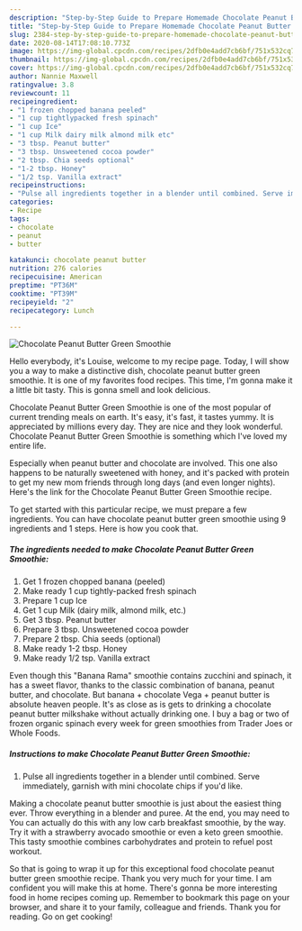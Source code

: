 ```yaml
---
description: "Step-by-Step Guide to Prepare Homemade Chocolate Peanut Butter Green Smoothie"
title: "Step-by-Step Guide to Prepare Homemade Chocolate Peanut Butter Green Smoothie"
slug: 2384-step-by-step-guide-to-prepare-homemade-chocolate-peanut-butter-green-smoothie
date: 2020-08-14T17:08:10.773Z
image: https://img-global.cpcdn.com/recipes/2dfb0e4add7cb6bf/751x532cq70/chocolate-peanut-butter-green-smoothie-recipe-main-photo.jpg
thumbnail: https://img-global.cpcdn.com/recipes/2dfb0e4add7cb6bf/751x532cq70/chocolate-peanut-butter-green-smoothie-recipe-main-photo.jpg
cover: https://img-global.cpcdn.com/recipes/2dfb0e4add7cb6bf/751x532cq70/chocolate-peanut-butter-green-smoothie-recipe-main-photo.jpg
author: Nannie Maxwell
ratingvalue: 3.8
reviewcount: 11
recipeingredient:
- "1 frozen chopped banana peeled"
- "1 cup tightlypacked fresh spinach"
- "1 cup Ice"
- "1 cup Milk dairy milk almond milk etc"
- "3 tbsp. Peanut butter"
- "3 tbsp. Unsweetened cocoa powder"
- "2 tbsp. Chia seeds optional"
- "1-2 tbsp. Honey"
- "1/2 tsp. Vanilla extract"
recipeinstructions:
- "Pulse all ingredients together in a blender until combined. Serve immediately, garnish with mini chocolate chips if you&#39;d like."
categories:
- Recipe
tags:
- chocolate
- peanut
- butter

katakunci: chocolate peanut butter 
nutrition: 276 calories
recipecuisine: American
preptime: "PT36M"
cooktime: "PT39M"
recipeyield: "2"
recipecategory: Lunch

---
```



![Chocolate Peanut Butter Green Smoothie](https://img-global.cpcdn.com/recipes/2dfb0e4add7cb6bf/751x532cq70/chocolate-peanut-butter-green-smoothie-recipe-main-photo.jpg)

Hello everybody, it's Louise, welcome to my recipe page. Today, I will show you a way to make a distinctive dish, chocolate peanut butter green smoothie. It is one of my favorites food recipes. This time, I'm gonna make it a little bit tasty. This is gonna smell and look delicious.

Chocolate Peanut Butter Green Smoothie is one of the most popular of current trending meals on earth. It's easy, it's fast, it tastes yummy. It is appreciated by millions every day. They are nice and they look wonderful. Chocolate Peanut Butter Green Smoothie is something which I've loved my entire life.

Especially when peanut butter and chocolate are involved. This one also happens to be naturally sweetened with honey, and it&#39;s packed with protein to get my new mom friends through long days (and even longer nights). Here&#39;s the link for the Chocolate Peanut Butter Green Smoothie recipe.


To get started with this particular recipe, we must prepare a few ingredients. You can have chocolate peanut butter green smoothie using 9 ingredients and 1 steps. Here is how you cook that.

<!--inarticleads1-->

##### The ingredients needed to make Chocolate Peanut Butter Green Smoothie:

1. Get 1 frozen chopped banana (peeled)
1. Make ready 1 cup tightly-packed fresh spinach
1. Prepare 1 cup Ice
1. Get 1 cup Milk (dairy milk, almond milk, etc.)
1. Get 3 tbsp. Peanut butter
1. Prepare 3 tbsp. Unsweetened cocoa powder
1. Prepare 2 tbsp. Chia seeds (optional)
1. Make ready 1-2 tbsp. Honey
1. Make ready 1/2 tsp. Vanilla extract


Even though this &#34;Banana Rama&#34; smoothie contains zucchini and spinach, it has a sweet flavor, thanks to the classic combination of banana, peanut butter, and chocolate. But banana + chocolate Vega + peanut butter is absolute heaven people. It&#39;s as close as is gets to drinking a chocolate peanut butter milkshake without actually drinking one. I buy a bag or two of frozen organic spinach every week for green smoothies from Trader Joes or Whole Foods. 

<!--inarticleads2-->

##### Instructions to make Chocolate Peanut Butter Green Smoothie:

1. Pulse all ingredients together in a blender until combined. Serve immediately, garnish with mini chocolate chips if you&#39;d like.


Making a chocolate peanut butter smoothie is just about the easiest thing ever. Throw everything in a blender and puree. At the end, you may need to You can actually do this with any low carb breakfast smoothie, by the way. Try it with a strawberry avocado smoothie or even a keto green smoothie. This tasty smoothie combines carbohydrates and protein to refuel post workout. 

So that is going to wrap it up for this exceptional food chocolate peanut butter green smoothie recipe. Thank you very much for your time. I am confident you will make this at home. There's gonna be more interesting food in home recipes coming up. Remember to bookmark this page on your browser, and share it to your family, colleague and friends. Thank you for reading. Go on get cooking!
